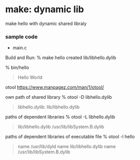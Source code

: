 make: dynamic lib
===============

make hello with  dynamic shared libraly

### sample code
- main.c

Build and Run:
% make hello
created lib/libhello.dylib

% bin/hello
> Hello World


otool
https://www.manpagez.com/man/1/otool/


own path of shared library
% otool -D libhello.dylib
> libhello.dylib: lib/libhello.dylib

paths of dependent libraries
% otool -L libhello.dylib
> lib/libhello.dylib
> /usr/lib/libSystem.B.dylib

paths of dependent libraries of executable file
% otool -l hello
> name /usr/lib/dyld 
> name lib/libhello.dylib 
> name /usr/lib/libSystem.B.dylib

